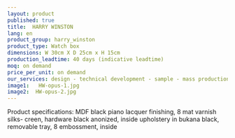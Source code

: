 ```yaml
---
layout: product
published: true
title:  HARRY WINSTON
lang: en
product_group: harry_winston
product_type: Watch box
dimensions: W 30cm X D 25cm x H 15cm
production_leadtime: 40 days (indicative leadtime)
moq: on demand
price_per_unit: on demand
our_services: design - technical development - sample - mass production - QC - logistic - shipping
image1:   HW-opus-1.jpg
image2:  HW-opus-2.jpg
---
```

Product specifications: MDF black piano lacquer finishing, 8 mat varnish silks- creen, hardware black anonized, inside upholstery in bukana black, removable tray, 8 embossment, inside

